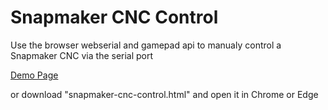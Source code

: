 # Snapmaker CNC Control

Use the browser webserial and gamepad api to manualy control a Snapmaker CNC via the serial port

[Demo Page](https://trey.app/snapmaker-cnc-control.html)

or download "snapmaker-cnc-control.html" and open it in Chrome or Edge
